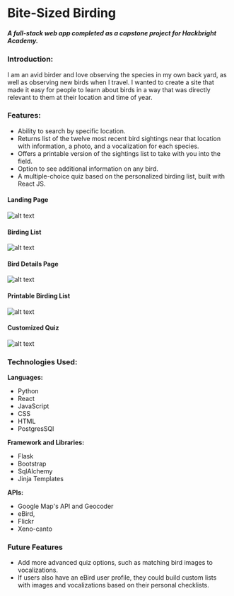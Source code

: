 # Bite-Sized Birding
##### A full-stack web app completed as a capstone project for Hackbright Academy.

### Introduction:
I am an avid birder and love observing the species in my own back yard, as well as observing new birds when I travel. I wanted to create a site that made it easy for people to learn about birds in a way that was directly relevant to them at their location and time of year. 

### Features:
- Ability to search by specific location.
- Returns list of the twelve most recent bird sightings near that location  with information, a photo, and a vocalization for each species.
- Offers a printable version of the sightings list to take with you into the field.
- Option to see additional information on any bird.
- A multiple-choice quiz based on the personalized birding list, built with React JS.

#### Landing Page
![alt text](https://github.com/amannelin/Byte_Sized_Birding/blob/main/static/images/Search.png "Landing Page")
#### Birding List
![alt text](https://github.com/amannelin/Byte_Sized_Birding/blob/main/static/images/birding-list.png "Birding List")
#### Bird Details Page
![alt text](https://github.com/amannelin/Byte_Sized_Birding/blob/main/static/images/details.png "Bird Details Page")
#### Printable Birding List
![alt text](https://github.com/amannelin/Byte_Sized_Birding/blob/main/static/images/printable.png "Printable Birding List")
#### Customized Quiz
![alt text](https://github.com/amannelin/Byte_Sized_Birding/blob/main/static/imgages/quiz.png "Bird Quiz")

### Technologies Used:
**Languages:**
- Python
- React
- JavaScript
- CSS
- HTML
- PostgresSQl

**Framework and Libraries:**
- Flask
- Bootstrap
- SqlAlchemy
- Jinja Templates

**APIs:**
- Google Map's API and Geocoder
- eBird, 
- Flickr
- Xeno-canto

### Future Features
- Add more advanced quiz options, such as matching bird images to vocalizations.
- If users also have an eBird user profile, they could build custom lists with images and vocalizations based on their personal checklists.


